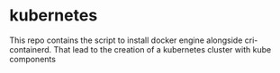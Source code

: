 # kubernetes
This repo contains the script to install docker engine alongside cri-containerd. That lead to the creation of a kubernetes cluster with kube components
